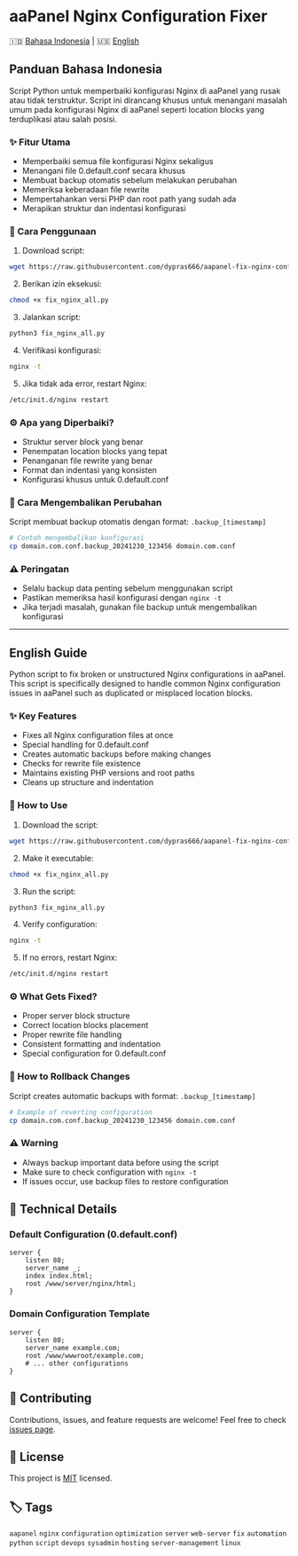 # aaPanel Nginx Configuration Fixer

🇮🇩 [Bahasa Indonesia](#panduan-bahasa-indonesia) | 🇺🇸 [English](#english-guide)

## Panduan Bahasa Indonesia

Script Python untuk memperbaiki konfigurasi Nginx di aaPanel yang rusak atau tidak terstruktur. Script ini dirancang khusus untuk menangani masalah umum pada konfigurasi Nginx di aaPanel seperti location blocks yang terduplikasi atau salah posisi.

### ✨ Fitur Utama
- Memperbaiki semua file konfigurasi Nginx sekaligus
- Menangani file 0.default.conf secara khusus
- Membuat backup otomatis sebelum melakukan perubahan
- Memeriksa keberadaan file rewrite
- Mempertahankan versi PHP dan root path yang sudah ada
- Merapikan struktur dan indentasi konfigurasi

### 🚀 Cara Penggunaan

1. Download script:
```bash
wget https://raw.githubusercontent.com/dypras666/aapanel-fix-nginx-conf/main/fix_nginx_all.py
```

2. Berikan izin eksekusi:
```bash
chmod +x fix_nginx_all.py
```

3. Jalankan script:
```bash
python3 fix_nginx_all.py
```

4. Verifikasi konfigurasi:
```bash
nginx -t
```

5. Jika tidak ada error, restart Nginx:
```bash
/etc/init.d/nginx restart
```

### ⚙️ Apa yang Diperbaiki?
- Struktur server block yang benar
- Penempatan location blocks yang tepat
- Penanganan file rewrite yang benar
- Format dan indentasi yang konsisten
- Konfigurasi khusus untuk 0.default.conf

### 🔄 Cara Mengembalikan Perubahan
Script membuat backup otomatis dengan format: `.backup_[timestamp]`
```bash
# Contoh mengembalikan konfigurasi
cp domain.com.conf.backup_20241230_123456 domain.com.conf
```

### ⚠️ Peringatan
- Selalu backup data penting sebelum menggunakan script
- Pastikan memeriksa hasil konfigurasi dengan `nginx -t`
- Jika terjadi masalah, gunakan file backup untuk mengembalikan konfigurasi

---

## English Guide

Python script to fix broken or unstructured Nginx configurations in aaPanel. This script is specifically designed to handle common Nginx configuration issues in aaPanel such as duplicated or misplaced location blocks.

### ✨ Key Features
- Fixes all Nginx configuration files at once
- Special handling for 0.default.conf
- Creates automatic backups before making changes
- Checks for rewrite file existence
- Maintains existing PHP versions and root paths
- Cleans up structure and indentation

### 🚀 How to Use

1. Download the script:
```bash
wget https://raw.githubusercontent.com/dypras666/aapanel-fix-nginx-conf/main/fix_nginx_all.py
```

2. Make it executable:
```bash
chmod +x fix_nginx_all.py
```

3. Run the script:
```bash
python3 fix_nginx_all.py
```

4. Verify configuration:
```bash
nginx -t
```

5. If no errors, restart Nginx:
```bash
/etc/init.d/nginx restart
```

### ⚙️ What Gets Fixed?
- Proper server block structure
- Correct location blocks placement
- Proper rewrite file handling
- Consistent formatting and indentation
- Special configuration for 0.default.conf

### 🔄 How to Rollback Changes
Script creates automatic backups with format: `.backup_[timestamp]`
```bash
# Example of reverting configuration
cp domain.com.conf.backup_20241230_123456 domain.com.conf
```

### ⚠️ Warning
- Always backup important data before using the script
- Make sure to check configuration with `nginx -t`
- If issues occur, use backup files to restore configuration

## 🔧 Technical Details

### Default Configuration (0.default.conf)
```nginx
server {
    listen 80;
    server_name _;
    index index.html;
    root /www/server/nginx/html;
}
```

### Domain Configuration Template
```nginx
server {
    listen 80;
    server_name example.com;
    root /www/wwwroot/example.com;
    # ... other configurations
}
```

## 🤝 Contributing
Contributions, issues, and feature requests are welcome! Feel free to check [issues page](https://github.com/dypras666/aapanel-fix-nginx-conf/issues).

## 📝 License
This project is [MIT](https://opensource.org/licenses/MIT) licensed.

## 🏷️ Tags
`aapanel` `nginx` `configuration` `optimization` `server` `web-server` `fix` `automation` `python` `script` `devops` `sysadmin` `hosting` `server-management` `linux`